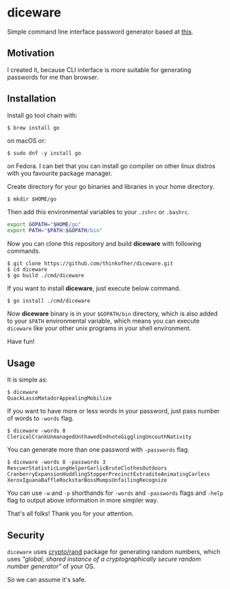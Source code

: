 # diceware

Simple command line interface password generator based at [this](//diceware.dmuth.org).

## Motivation

I created it, because CLI interface is more suitable for generating passwords for me than browser.

## Installation

Install go tool chain with:

    $ brew install go

on macOS or:

    $ sudo dnf -y install go

on Fedora. I can bet that you can install go compiler on other linux distros with you favourite package manager.

Create directory for your go binaries and libraries in your home directory.

    $ mkdir $HOME/go

Then add this environmental variables to your `.zshrc` or `.bashrc`.

```sh
export GOPATH="$HOME/go"
export PATH="$PATH:$GOPATH/bin"
```

Now you can clone this repository and build __diceware__ with following commands.

    $ git clone https://github.com/thinkofher/diceware.git
    $ cd diceware
    $ go build ./cmd/diceware

If you want to install __diceware__, just execute below command.

    $ go install ./cmd/diceware

Now __diceware__ binary is in your `$GOPATH/bin` directory, which is also added to your `$PATH`
environmental variable, which means you can execute `diceware` like your other unix programs
in your shell environment.

Have fun!

## Usage

It is simple as:

    $ diceware
    QuackLassoMatadorAppealingMobilize

If you want to have more or less words in your password, just pass number of words to `-words` flag.

    $ diceware -words 8
    ClericalCrankUnmanagedUnthawedEndnoteGigglingUncouthNativity

You can generate more than one password with `-passwords` flag.

    $ diceware -words 8 -passwords 3
    RescuerStatisticLungHelperGarlicBruteClothesOutdoors
    CranberryExpansionHuddlingStopperPrecinctExtraditeAnimatingCarless
    XeroxIguanaBaffleRockstarBossMumpsUnfailingRecognize

You can use `-w` and `-p` shorthands for `-words` and `-passwords` flags and `-help` flag to output
above information in more simpler way.

That's all folks! Thank you for your attention.

## Security

`diceware` uses [crypto/rand](https://golang.org/pkg/crypto/rand/) package for generating random
numbers, which uses _"global, shared instance of a cryptographically secure random number generator"_ of your OS.

So we can assume it's safe.
